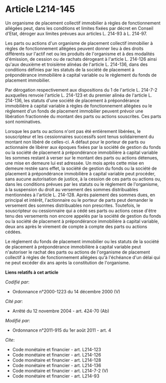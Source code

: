 # Article L214-145

Un organisme de placement collectif immobilier à règles de fonctionnement allégées peut, dans les conditions et limites
fixées par décret en Conseil d'Etat, déroger aux limites prévues aux articles L. 214-93 à L. 214-97. 

Les parts ou actions d'un organisme de placement collectif immobilier à règles de fonctionnement allégées peuvent donner lieu
à des droits différents sur l'actif net ou les produits de l'organisme et à des modalités d'émission, de cession ou de
rachats dérogeant à l'article L. 214-126 ainsi qu'aux deuxième et troisième alinéas de l'article L. 214-136, dans des
conditions définies par les statuts de la société de placement à prépondérance immobilière à capital variable ou le règlement
du fonds de placement immobilier. 

Par dérogation respectivement aux dispositions du 1 de l'article L. 214-7-2 auxquelles renvoie l'article L. 214-123 et du
premier alinéa de l'article L. 214-136, les statuts d'une société de placement à prépondérance immobilière à capital variable
à règles de fonctionnement allégées ou le règlement d'un fonds de placement immobilier peuvent prévoir une libération
fractionnée du montant des parts ou actions souscrites. Ces parts sont nominatives. 

Lorsque les parts ou actions n'ont pas été entièrement libérées, le souscripteur et les cessionnaires successifs sont tenus
solidairement du montant non libéré de celles-ci. A défaut pour le porteur de parts ou actionnaire de libérer aux époques
fixées par la société de gestion du fonds ou la société de placement à prépondérance immobilière à capital variable les
sommes restant à verser sur le montant des parts ou actions détenues, une mise en demeure lui est adressée. Un mois après
cette mise en demeure restée sans effet, la société de gestion du fonds ou la société de placement à prépondérance
immobilière à capital variable peut procéder, sans aucune autorisation de justice, à la cession de ces parts ou actions ou,
dans les conditions prévues par les statuts ou le règlement de l'organisme, à la suspension du droit au versement des sommes
distribuables mentionnées à l'article L. 214-128. Après paiement des sommes dues, en principal et intérêt, l'actionnaire ou
le porteur de parts peut demander le versement des sommes distribuables non prescrites. Toutefois, le souscripteur ou
cessionnaire qui a cédé ses parts ou actions cesse d'être tenu des versements non encore appelés par la société de gestion du
fonds ou la société de placement à prépondérance immobilière à capital variable, deux ans après le virement de compte à
compte des parts ou actions cédées. 

Le règlement du fonds de placement immobilier ou les statuts de la société de placement à prépondérance immobilière à capital
variable peut n'autoriser le rachat des parts ou actions de l'organisme de placement collectif à règles de fonctionnement
allégées qu'à l'échéance d'un délai qui ne peut excéder dix ans après la constitution de l'organisme.

**Liens relatifs à cet article**

_Codifié par_:

  - Ordonnance n°2000-1223 du 14 décembre 2000 (V)

_Cité par_:

  - Arrêté du 12 novembre 2004 - art. 424-70 (Ab)

_Modifié par_:

  - Ordonnance n°2011-915 du 1er août 2011 - art. 4

_Cite_:

  - Code monétaire et financier - art. L214-123
  - Code monétaire et financier - art. L214-126
  - Code monétaire et financier - art. L214-128
  - Code monétaire et financier - art. L214-136
  - Code monétaire et financier - art. L214-7-2 (V)
  - Code monétaire et financier - art. L214-93
